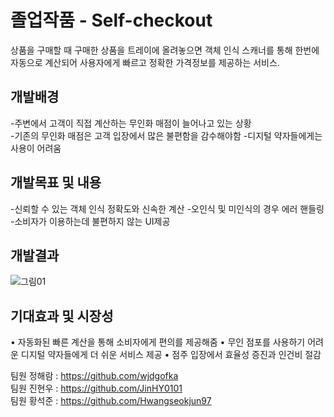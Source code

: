 # 졸업작품 - Self-checkout
상품을 구매할 때 구매한 상품을 트레이에 올려놓으면 객체 인식 스캐너를 통해 한번에 자동으로 계산되어 사용자에게 빠르고 정확한 가격정보를 제공하는 서비스.

## 개발배경

-주변에서 고객이 직접 계산하는 무인화 매점이 늘어나고 있는 상황  
-기존의 무인화 매점은 고객 입장에서 많은 불편함을 감수해야함
-디지털 약자들에게는 사용이 어려움

## 개발목표 및 내용

-신뢰할 수 있는 객체 인식 정확도와  신속한 계산 
-오인식 및 미인식의 경우 에러 핸들링
-소비자가 이용하는데 불편하지 않는 UI제공

## 개발결과

![그림01](https://user-images.githubusercontent.com/90594721/184459647-b9f16599-e7fe-4d1d-a616-3943cad8d14c.jpg)


## 기대효과 및 시장성
• 자동화된 빠른 계산을 통해 소비자에게 편의를 제공해줌
• 무인 점포를 사용하기 어려운 디지털 약자들에게 더 쉬운 서비스 제공
• 점주 입장에서 효율성 증진과 인건비 절감



팀원 정해람 : https://github.com/wjdgofka   
팀원 진현우 : https://github.com/JinHY0101   
팀원 황석준 : https://github.com/Hwangseokjun97


